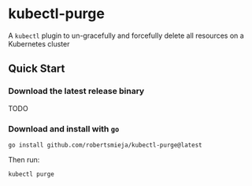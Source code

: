 # kubectl-purge

A `kubectl` plugin to un-gracefully and forcefully delete all resources on a Kubernetes cluster

## Quick Start

### Download the latest release binary
TODO

### Download and install with `go`
```shell
go install github.com/robertsmieja/kubectl-purge@latest
```

Then run:
```
kubectl purge
```
